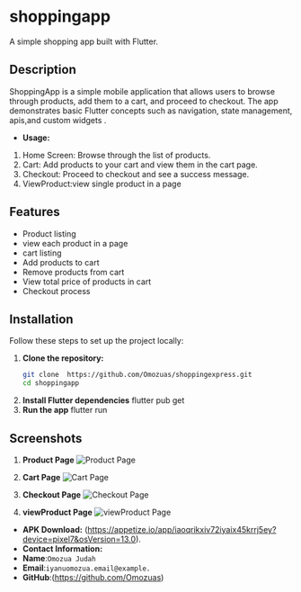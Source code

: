 # shoppingapp

A simple shopping app built with Flutter.

## Description

ShoppingApp is a simple mobile application that allows users to browse through products, add them to a cart, and proceed to checkout. The app demonstrates basic Flutter concepts such as navigation, state management, apis,and custom widgets .

- **Usage:** 
1. Home Screen: Browse through the list of products.
2. Cart: Add products to your cart and view them in the cart page.
3. Checkout: Proceed to checkout and see a success message.
4. ViewProduct:view single product in a page

## Features
- Product listing
- view each product in a page
- cart listing
- Add products to cart
- Remove products from cart
- View total price of products in cart
- Checkout process

## Installation

Follow these steps to set up the project locally:

1. **Clone the repository:**
   ```sh
   git clone  https://github.com/Omozuas/shoppingexpress.git
   cd shoppingapp
2. **Install Flutter dependencies**
   flutter pub get
3. **Run the app**
   flutter run


## Screenshots

1. **Product Page**
![Product Page](assets/screenshots/productPage.png)

2. **Cart Page**
![Cart Page](assets/screenshots/cartPage.png)

3. **Checkout Page**
![Checkout Page](assets/screenshots/checkoutPage.png)

3. **viewProduct Page**
![viewProduct Page](assets/screenshots/viewProductPage.png)

- **APK Download:** (https://appetize.io/app/iaoqrikxiv72iyaix45krrj5ey?device=pixel7&osVersion=13.0).
- **Contact Information:** 
- **Name**:`Omozua Judah ` 
- **Email**:`iyanuomozua.email@example.` 
- **GitHub**:(https://github.com/Omozuas)

